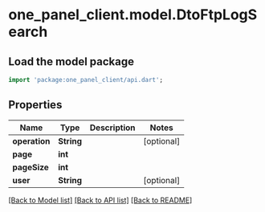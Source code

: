 # one_panel_client.model.DtoFtpLogSearch

## Load the model package
```dart
import 'package:one_panel_client/api.dart';
```

## Properties
Name | Type | Description | Notes
------------ | ------------- | ------------- | -------------
**operation** | **String** |  | [optional] 
**page** | **int** |  | 
**pageSize** | **int** |  | 
**user** | **String** |  | [optional] 

[[Back to Model list]](../README.md#documentation-for-models) [[Back to API list]](../README.md#documentation-for-api-endpoints) [[Back to README]](../README.md)


